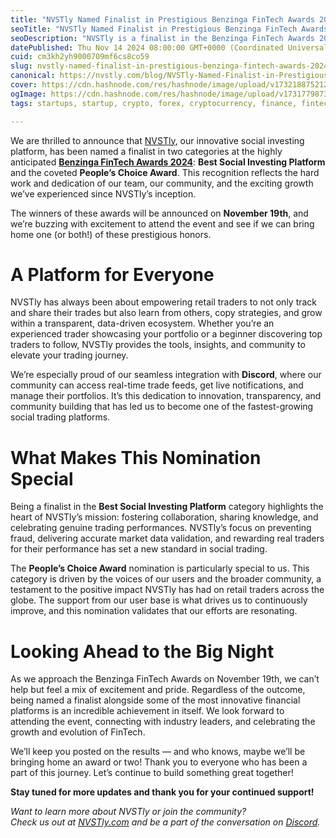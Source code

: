 ```yaml
---
title: "NVSTly Named Finalist in Prestigious Benzinga FinTech Awards 2024"
seoTitle: "NVSTly Named Finalist in Prestigious Benzinga FinTech Awards 2024"
seoDescription: "NVSTly is a finalist in the Benzinga FinTech Awards 2024 for Best Social Investing Platform and People’s Choice Award!"
datePublished: Thu Nov 14 2024 08:00:00 GMT+0000 (Coordinated Universal Time)
cuid: cm3kh2yh9000709mf6cs8co59
slug: nvstly-named-finalist-in-prestigious-benzinga-fintech-awards-2024
canonical: https://nvstly.com/blog/NVSTly-Named-Finalist-in-Prestigious-959170
cover: https://cdn.hashnode.com/res/hashnode/image/upload/v1732188752123/9499a077-5217-4d37-9b16-6ea8c08f7f90.png
ogImage: https://cdn.hashnode.com/res/hashnode/image/upload/v1731779873764/b74dc81a-c536-438e-b52d-2918fab260e4.png
tags: startups, startup, crypto, forex, cryptocurrency, finance, fintech, trading, economy, investing, stocks, futures, stockmarket, forex-trading, forex-market

---
```


We are thrilled to announce that [NVSTly](https://nvstly.com/), our innovative social investing platform, has been named a finalist in two categories at the highly anticipated [**Benzinga FinTech Awards 2024**](https://www.benzinga.com/fintech/24/10/41555938/fintechs-finest-benzinga-unveils-2024-global-fintech-awards-finalists): **Best Social Investing Platform** and the coveted **People’s Choice Award**. This recognition reflects the hard work and dedication of our team, our community, and the exciting growth we’ve experienced since NVSTly’s inception.

The winners of these awards will be announced on **November 19th**, and we’re buzzing with excitement to attend the event and see if we can bring home one (or both!) of these prestigious honors.

# **A Platform for Everyone**

NVSTly has always been about empowering retail traders to not only track and share their trades but also learn from others, copy strategies, and grow within a transparent, data-driven ecosystem. Whether you’re an experienced trader showcasing your portfolio or a beginner discovering top traders to follow, NVSTly provides the tools, insights, and community to elevate your trading journey.

We’re especially proud of our seamless integration with **Discord**, where our community can access real-time trade feeds, get live notifications, and manage their portfolios. It’s this dedication to innovation, transparency, and community building that has led us to become one of the fastest-growing social trading platforms.

# **What Makes This Nomination Special**

Being a finalist in the **Best Social Investing Platform** category highlights the heart of NVSTly’s mission: fostering collaboration, sharing knowledge, and celebrating genuine trading performances. NVSTly’s focus on preventing fraud, delivering accurate market data validation, and rewarding real traders for their performance has set a new standard in social trading.

The **People’s Choice Award** nomination is particularly special to us. This category is driven by the voices of our users and the broader community, a testament to the positive impact NVSTly has had on retail traders across the globe. The support from our user base is what drives us to continuously improve, and this nomination validates that our efforts are resonating.

# **Looking Ahead to the Big Night**

As we approach the Benzinga FinTech Awards on November 19th, we can’t help but feel a mix of excitement and pride. Regardless of the outcome, being named a finalist alongside some of the most innovative financial platforms is an incredible achievement in itself. We look forward to attending the event, connecting with industry leaders, and celebrating the growth and evolution of FinTech.

We’ll keep you posted on the results — and who knows, maybe we’ll be bringing home an award or two! Thank you to everyone who has been a part of this journey. Let’s continue to build something great together!

**Stay tuned for more updates and thank you for your continued support!**

*Want to learn more about NVSTly or join the community?  
Check us out at* [*NVSTly.com*](https://nvstly.com/) *and be a part of the conversation on* [*Discord*](https://nvstly.com/go/discord)*.*
